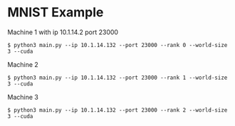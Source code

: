 # MNIST Example



Machine 1 with ip 10.1.14.2 port 23000
```
$ python3 main.py --ip 10.1.14.132 --port 23000 --rank 0 --world-size 3 --cuda
```

Machine 2
```
$ python3 main.py --ip 10.1.14.132 --port 23000 --rank 1 --world-size 3 --cuda
```

Machine 3
```
$ python3 main.py --ip 10.1.14.132 --port 23000 --rank 2 --world-size 3 --cuda
```
